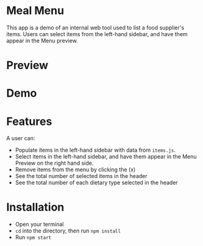 # Meal Menu

This app is a demo of an internal web tool used to list a food supplier's items.
Users can select items from the left-hand sidebar, and have them appear in the Menu preview.

# Preview

# Demo


# Features

A user can: 

- Populate items in the left-hand sidebar with data from `items.js`.
- Select items in the left-hand sidebar, and have them appear in the Menu Preview on the right hand side.
- Remove items from the menu by clicking the (x)
- See the total number of selected items in the header
- See the total number of each dietary type selected in the header

# Installation

- Open your terminal
- ```cd``` into the directory, then run ```npm install```
- Run ```npm start```

